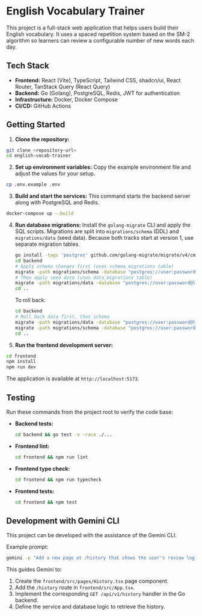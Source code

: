 # English Vocabulary Trainer

This project is a full-stack web application that helps users build their English vocabulary. It uses a spaced repetition system based on the SM-2 algorithm so learners can review a configurable number of new words each day.

## Tech Stack

- **Frontend:** React (Vite), TypeScript, Tailwind CSS, shadcn/ui, React Router, TanStack Query (React Query)
- **Backend:** Go (Golang), PostgreSQL, Redis, JWT for authentication
- **Infrastructure:** Docker, Docker Compose
- **CI/CD:** GitHub Actions

## Getting Started

1. **Clone the repository:**
  ```bash
  git clone <repository-url>
  cd english-vocab-trainer
  ```

2. **Set up environment variables:**
  Copy the example environment file and adjust the values for your setup.
  ```bash
  cp .env.example .env
  ```

3. **Build and start the services:**
  This command starts the backend server along with PostgreSQL and Redis.
  ```bash
  docker-compose up --build
  ```

4. **Run database migrations:**
   Install the `golang-migrate` CLI and apply the SQL scripts. Migrations are split into `migrations/schema` (DDL) and `migrations/data` (seed data).
   Because both tracks start at version 1, use separate migration tables.
   ```bash
   go install -tags 'postgres' github.com/golang-migrate/migrate/v4/cmd/migrate@latest
   cd backend
   # Apply schema changes first (uses schema_migrations table)
   migrate -path migrations/schema -database "postgres://user:password@localhost:5434/vocab?sslmode=disable&x-migrations-table=schema_migrations" up
   # Then apply seed data (uses data_migrations table)
   migrate -path migrations/data -database "postgres://user:password@localhost:5434/vocab?sslmode=disable&x-migrations-table=data_migrations" up
   cd ..
   ```

   To roll back:
   ```bash
   cd backend
   # Roll back data first, then schema
   migrate -path migrations/data -database "postgres://user:password@localhost:5434/vocab?sslmode=disable&x-migrations-table=data_migrations" down
   migrate -path migrations/schema -database "postgres://user:password@localhost:5434/vocab?sslmode=disable&x-migrations-table=schema_migrations" down
   cd ..
   ```

5. **Run the frontend development server:**
  ```bash
  cd frontend
  npm install
  npm run dev
  ```
  The application is available at `http://localhost:5173`.

## Testing

Run these commands from the project root to verify the code base:

- **Backend tests:**
  ```bash
  cd backend && go test -v -race ./...
  ```
- **Frontend lint:**
  ```bash
  cd frontend && npm run lint
  ```
- **Frontend type check:**
  ```bash
  cd frontend && npm run typecheck
  ```
- **Frontend tests:**
  ```bash
  cd frontend && npm test
  ```

## Development with Gemini CLI

This project can be developed with the assistance of the Gemini CLI.

Example prompt:
```bash
gemini -p "Add a new page at /history that shows the user's review log. It should fetch data from the /api/v1/history endpoint."
```
This guides Gemini to:
1. Create the `frontend/src/pages/History.tsx` page component.
2. Add the `/history` route in `frontend/src/App.tsx`.
3. Implement the corresponding `GET /api/v1/history` handler in the Go backend.
4. Define the service and database logic to retrieve the history.
